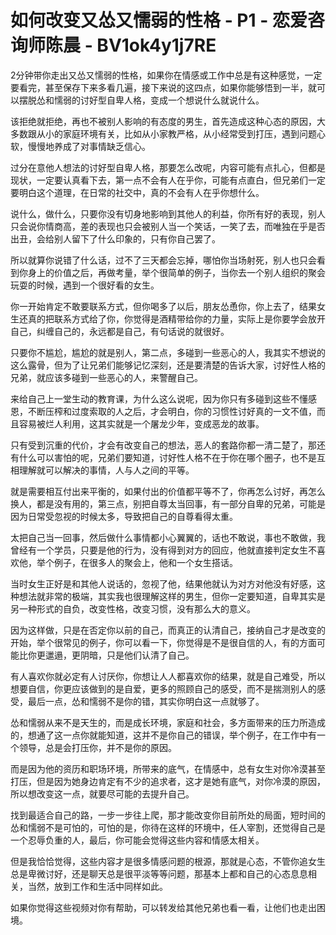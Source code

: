 # 如何改变又怂又懦弱的性格 - P1 - 恋爱咨询师陈晨 - BV1ok4y1j7RE

2分钟带你走出又怂又懦弱的性格，如果你在情感或工作中总是有这种感觉，一定要看完，甚至保存下来多看几遍，接下来说的这四点，如果你能够悟到一半，就可以摆脱怂和懦弱的讨好型自卑人格，变成一个想说什么就说什么。

该拒绝就拒绝，再也不被别人影响的有态度的男生，首先造成这种心态的原因，大多数跟从小的家庭环境有关，比如从小家教严格，从小经常受到打压，遇到问题心软，慢慢地养成了对事情缺乏信心。

过分在意他人想法的讨好型自卑人格，那要怎么改呢，内容可能有点扎心，但都是现状，一定要认真看下去，第一点不会有人在乎你，可能有点直白，但兄弟们一定要明白这个道理，在日常的社交中，真的不会有人在乎你想什么。

说什么，做什么，只要你没有切身地影响到其他人的利益，你所有好的表现，别人只会说你情商高，差的表现也只会被别人当一个笑话，一笑了去，而唯独在乎是否出丑，会给别人留下了什么印象的，只有你自己罢了。

所以就算你说错了什么话，过不了三天都会忘掉，哪怕你当场射死，别人也只会看到你身上的价值之后，再做考量，举个很简单的例子，当你去一个别人组织的聚会玩耍的时候，遇到一个很好看的女生。

你一开始肯定不敢要联系方式，但你喝多了以后，朋友怂恿你，你上去了，结果女生还真的把联系方式给了你，你觉得是酒精带给你的力量，实际上是你要学会放开自己，纠缠自己的，永远都是自己，有句话说的就很好。

只要你不尴尬，尴尬的就是别人，第二点，多碰到一些恶心的人，我其实不想说的这么露骨，但为了让兄弟们能够记忆深刻，还是要清楚的告诉大家，讨好性人格的兄弟，就应该多碰到一些恶心的人，来警醒自己。

来给自己上一堂生动的教育课，为什么这么说呢，因为你只有多碰到这些不懂感恩，不断压榨和过度索取的人之后，才会明白，你的习惯性讨好真的一文不值，而且容易被烂人利用，这其实就是一个屠龙少年，变成恶龙的故事。

只有受到沉重的代价，才会有改变自己的想法，恶人的套路你都一清二楚了，那还有什么可以害怕的呢，兄弟们要知道，讨好性人格不在于你在哪个圈子，也不是互相理解就可以解决的事情，人与人之间的平等。

就是需要相互付出来平衡的，如果付出的价值都平等不了，你再怎么讨好，再怎么换人，都是没有用的，第三点，别把自尊太当回事，有一部分自卑的兄弟，可能是因为日常受忽视的时候太多，导致把自己的自尊看得太重。

太把自己当一回事，然后做什么事情都小心翼翼的，话也不敢说，事也不敢做，我曾经有一个学员，只要是他的行为，没有得到对方的回应，他就直接判定女生不喜欢他，举个例子，在很多人的聚会上，他和一个女生搭话。

当时女生正好是和其他人说话的，忽视了他，结果他就认为对方对他没有好感，这种想法就非常的极端，其实我也很理解这样的男生，但你一定要知道，自卑其实是另一种形式的自负，改变性格，改变习惯，没有那么大的意义。

因为这样做，只是在否定你以前的自己，而真正的认清自己，接纳自己才是改变的开始，举个很常见的例子，你可以看一下，你觉得是不是很自信的人，有的方面可能比你更邋遢，更阴暗，只是他们认清了自己。

有人喜欢你就必定有人讨厌你，你想让人人都喜欢你的结果，就是自己难受，所以想要自信，你更应该做到的是自爱，更多的照顾自己的感受，而不是揣测别人的感受，最后一点，怂和懦弱不是你的错，其实你明白这一点就够了。

怂和懦弱从来不是天生的，而是成长环境，家庭和社会，多方面带来的压力所造成的，想通了这一点你就能知道，这并不是你自己的错误，举个例子，在工作中有一个领导，总是会打压你，并不是你的原因。

而是因为他的资历和职场环境，所带来的底气，在情感中，总有女生对你冷漠甚至打压，但是因为她身边肯定有不少的追求者，这才是她有底气，对你冷漠的原因，所以想改变这一点，就要尽可能的去提升自己。

找到最适合自己的路，一步一步往上爬，那才能改变你目前所处的局面，短时间的怂和懦弱不是可怕的，可怕的是，你待在这样的环境中，任人宰割，还觉得自己是一个忍辱负重的人，最后，你可能会觉得这些内容和情感太相关。

但是我恰恰觉得，这些内容才是很多情感问题的根源，那就是心态，不管你追女生总是卑微讨好，还是聊天总是很平淡等等问题，那基本上都和自己的心态息息相关，当然，放到工作和生活中同样如此。

如果你觉得这些视频对你有帮助，可以转发给其他兄弟也看一看，让他们也走出困境。